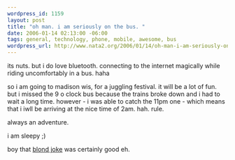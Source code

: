 ```yaml
--- 
wordpress_id: 1159
layout: post
title: "oh man. i am seriously on the bus. "
date: 2006-01-14 02:13:00 -06:00
tags: general, technology, phone, mobile, awesome, bus
wordpress_url: http://www.nata2.org/2006/01/14/oh-man-i-am-seriously-on-the-bus/
---
```

its nuts. but i do love bluetooth. connecting to the internet magically while riding uncomfortably in a bus. haha

so i am going to madison wis, for a juggling festival. it will be a lot of fun. but i missed the 9 o clock bus because the trains broke down and i had to wait a long time. however - i was able to catch the 11pm one - which means that i iwll be arriving at the nice time of 2am. hah. rule.

always an adventure.

i am sleepy ;)

boy that <a href="http://www.nata2.org/2006/01/13/best-blond-joke-ever/">blond joke</a> was certainly good eh.
